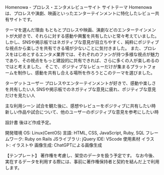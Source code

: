 Homenowa - プロレス・エンタメレビューサイト
サイトテーマ
Homenowaは、プロレスや演劇、映画といったエンターテインメントに特化したレビュー共有サイトです。

テーマを選んだ理由
もともとプロレスや映画、演劇などのエンターテインメントが大好きで、それらに対する感動や興奮を共有したいと常々考えていました。
しかし、SNSや掲示板ではネガティブな意見が目立ちやすく、純粋にポジティブな視点から楽しさを共有できる場が少ないことに気付きました。
また、プロレスをはじめとするエンタメ業界では、それぞれのファンが持つ多様な視点が魅力であり、その視点をもっと建設的に共有できれば、さらに多くの人が楽しめるのではと考えました。
そこで、ポジティブなレビューだけが集まるプラットフォームを制作し、感動を共有し合える場所を作ろうとこのテーマを選びました。

ターゲットユーザー
プロレスやエンターテインメントが好きで、感動や楽しさを共有したい人
SNSや掲示板でのネガティブな意見に疲れ、ポジティブな意見だけを見たい人

主な利用シーン
試合を観た後に、感想やレビューをポジティブに共有したい時
新しい作品や試合について、他のユーザーのポジティブな意見を参考にしたい時

設計書
後ほど作成予定。

開発環境
OS: Linux(CentOS)
言語: HTML, CSS, JavaScript, Ruby, SQL
フレームワーク: Ruby on Rails
JSライブラリ: jQuery
IDE: VScode
使用素材
イラスト: イラストや
画像生成: ChatGPTによる画像生成

【テンプレート】
著作権を考慮し、架空のデータを扱う予定です。
なお今後、実在するデータを利用する際には、事前に著作権保持者と契約を結んだ上で利用します。